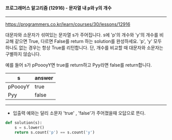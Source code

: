 #### 프로그래머스 알고리즘 (12916) - 문자열 내 p와 y의 개수

---

https://programmers.co.kr/learn/courses/30/lessons/12916

대문자와 소문자가 섞여있는 문자열 s가 주어집니다. s에 'p'의 개수와 'y'의 개수를 비교해 같으면 True, 다르면 False를 return 하는 solution를 완성하세요. 'p', 'y' 모두 하나도 없는 경우는 항상 True를 리턴합니다. 단, 개수를 비교할 때 대문자와 소문자는 구별하지 않습니다.

예를 들어 s가 pPoooyY면 true를 return하고 Pyy라면 false를 return합니다.

| s       | answer |
| ------- | ------ |
| pPoooyY | true   |
| Pyy     | false  |

---

* 입출력 예와는 달리 소문자 'true' , 'false'가 주어졌을때 오답으로 뜬다. 

```python
def solution(s):
    s = s.lower() 
    return s.count('p') == s.count('y')
```
